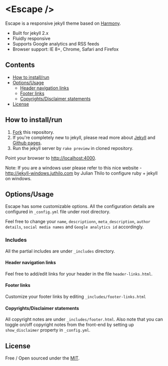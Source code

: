 # &lt;Escape /&gt;

Escape is a responsive jekyll theme based on [Harmony](https://github.com/gayanvirajith/harmony).

- Built for jekyll 2.x
- Fluidly responsive
- Supports Google analytics and RSS feeds
- Browser support: IE 8+, Chrome, Safari and Firefox

## Contents

- [How to install/run](#how-to-installrun)
- [Options/Usage](#optionsusage)
  - [Header navigation links](#header-navigation-links)
  - [Footer links](#footer-links)
  - [Copyrights/Disclaimer statements](#copyrightsdisclaimer-statements)
- [License](#license)

## How to install/run

1. [Fork](https://github.com/zhanghaowx/Escape/fork) this repository.
2. If you're completely new to jekyll, please read more about [Jekyll](http://jekyllrb.com/) and [Github pages](https://help.github.com/articles/using-jekyll-with-pages).
3. Run the jekyll server by `rake preview` in cloned repository.

Point your browser to [http://localhost:4000](http://localhost:4000).

Note: If you are a windows user please refer to this nice website - http://jekyll-windows.juthilo.com by Julian Thilo to configure ruby + jekyll on windows.

## Options/Usage

Escape has some customizable options. All the configuration details are
configured in `_config.yml` file under root directory.

Feel free to change your `name`, `descriptionn`, `meta_description`, `author details`,
`social media names` and `Google analytics id` accordingly.

### Includes

All the partial includes are under `_includes` directory.

#### Header navigation links

Feel free to add/edit links for your header in the file `header-links.html`.

#### Footer links

Customize your footer links by editing `_includes/footer-links.html`

#### Copyrights/Disclaimer statements

All copyright notes are under `_includes/footer.html`. Also note that you
can toggle on/off copyright notes from the front-end by setting up `show_disclaimer`
property in `_config.yml`.

## License

Free / Open sourced under the
[MIT](https://github.com/zhanghaowx/Escape/blob/master/LICENSE.md).
